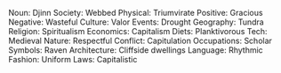 Noun: Djinn
Society: Webbed
Physical: Triumvirate
Positive: Gracious
Negative: Wasteful
Culture: Valor
Events: Drought
Geography: Tundra
Religion: Spiritualism
Economics: Capitalism
Diets: Planktivorous
Tech: Medieval
Nature: Respectful
Conflict: Capitulation
Occupations: Scholar
Symbols: Raven
Architecture: Cliffside dwellings
Language: Rhythmic
Fashion: Uniform
Laws: Capitalistic